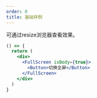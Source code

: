 ```yaml
---
order: 0
title: 基础样例
---
```


可通过resize浏览器查看效果。

```jsx
() => {
  return (
    <div>
      <FullScreen isBody={true}>
        <Button>切换全屏</Button>  
      </FullScreen>
    </div> 
  )
}
```

